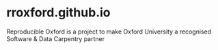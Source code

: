 # rroxford.github.io

Reproducible Oxford is a project to make Oxford University a recognised Software & Data Carpentry partner

